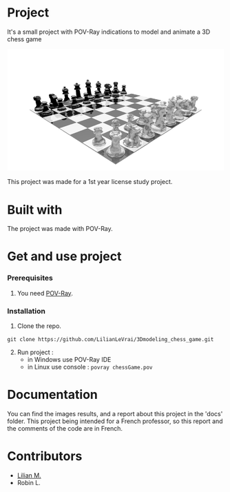 # Project

It's a small project with POV-Ray indications to model and animate a 3D chess game

![](./imgReadme.gif)

This project was made for a 1st year license study project.

# Built with 

The project was made with POV-Ray.

# Get and use project

### Prerequisites

1. You need [POV-Ray](http://www.povray.org/ "").

### Installation 

1. Clone the repo. 
```
git clone https://github.com/LilianLeVrai/3Dmodeling_chess_game.git
```
2. Run project : 
    - in Windows use POV-Ray IDE
    - in Linux use console : ```povray chessGame.pov```

# Documentation

You can find the images results, and a report about this project in the 'docs' folder. 
This project being intended for a French professor, so this report and the comments of the code are in French.

# Contributors 

- [Lilian M.](https://github.com/LilianLeVrai "")
- Robin L.




